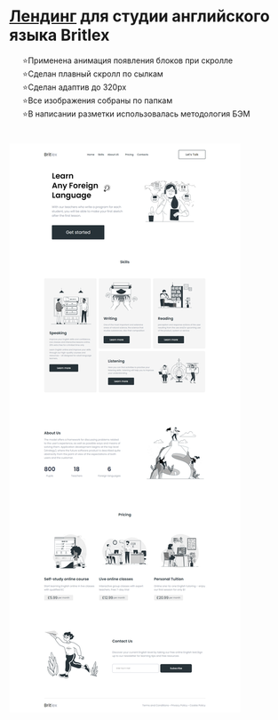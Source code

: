 <h1> <a href="https://kulakovskyi.github.io/BritLex/" target="_blank">Лендинг</a> для студии английского языка Britlex </h1>
<ul type="none">
  <li>⭐Применена анимация появления блоков при скролле</li>
  <li>⭐Сделан плавный скролл по сылкам</li>
  <li>⭐Сделан адаптив до 320px</li>
  <li>⭐Все изображения собраны по папкам</li>
  <li>⭐В написании разметки использовалась методология БЭМ</li>
</ul>

<h1><h1>
  
<img src="https://github.com/kulakovskyi/BritLex/blob/main/readme-img/britlex.jpg" alt="site-image"/>
